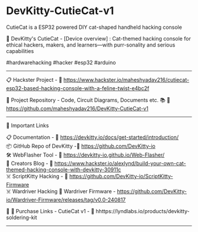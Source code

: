 # DevKitty-CutieCat-v1
CutieCat is a ESP32 powered DIY cat-shaped handheld hacking console

📕 DevKitty's CutieCat - [Device overview] : Cat-themed hacking console for ethical hackers, makers, and learners—with purr-sonality and serious capabilities

#hardwarehacking #hacker #esp32  #arduino   

-------------------------------------------------------------------------------------------------------  
📋 Hackster Project - 
🔗 https://www.hackster.io/maheshyadav216/cutiecat-esp32-based-hacking-console-with-a-feline-twist-e4bc2f

💼 Project Repository - Code, Circuit Diagrams, Documents etc. 📚
🔗 https://github.com/maheshyadav216/DevKitty-CutieCat-v1

-------------------------------------------------------------------------------------------------------  

📒 Important Links  
  
📋 Documentation - 🔗 https://devkitty.io/docs/get-started/introduction/  
📦 GitHub Repo of DevKitty -🔗 https://github.com/DevKitty-io  
🛠 WebFlasher Tool - 🔗 https://devkitty-io.github.io/Web-Flasher/  
📆 Creators Blog - 🔗 https://www.hackster.io/alexlynd/build-your-own-cat-themed-hacking-console-with-devkitty-30911c  
☠️ ScriptKitty Hacking - 🔗 https://github.com/DevKitty-io/ScriptKitty-Firmware  
☠️ Wardriver Hacking 🔗 Wardriver Firmware - https://github.com/DevKitty-io/Wardriver-Firmware/releases/tag/v0.0-240817  
  
🔴 🛒 Purchase Links -  CutieCat v1 - 🔗 hhttps://lyndlabs.io/products/devkitty-soldering-kit  

-------------------------------------------------------------------------------------------------------
